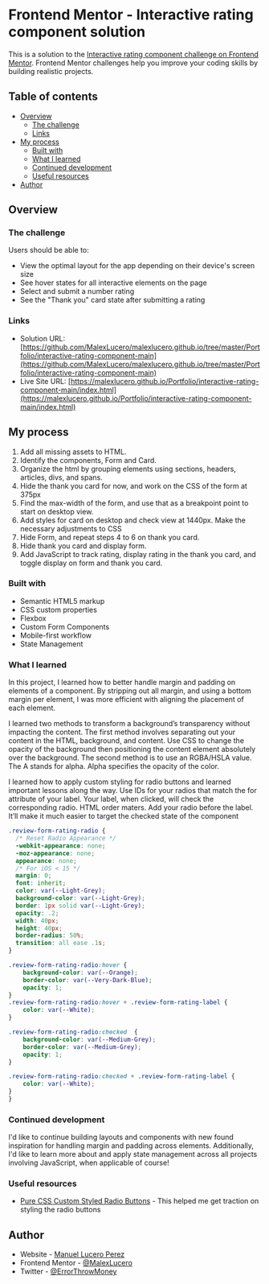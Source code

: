 # Frontend Mentor - Interactive rating component solution

This is a solution to the [Interactive rating component challenge on Frontend Mentor](https://www.frontendmentor.io/challenges/interactive-rating-component-koxpeBUmI). Frontend Mentor challenges help you improve your coding skills by building realistic projects. 

## Table of contents

- [Overview](#overview)
  - [The challenge](#the-challenge)
  - [Links](#links)
- [My process](#my-process)
  - [Built with](#built-with)
  - [What I learned](#what-i-learned)
  - [Continued development](#continued-development)
  - [Useful resources](#useful-resources)
- [Author](#author)


## Overview

### The challenge

Users should be able to:

- View the optimal layout for the app depending on their device's screen size
- See hover states for all interactive elements on the page
- Select and submit a number rating
- See the "Thank you" card state after submitting a rating


### Links

- Solution URL: [https://github.com/MalexLucero/malexlucero.github.io/tree/master/Portfolio/interactive-rating-component-main](https://github.com/MalexLucero/malexlucero.github.io/tree/master/Portfolio/interactive-rating-component-main)
- Live Site URL: [https://malexlucero.github.io/Portfolio/interactive-rating-component-main/index.html](https://malexlucero.github.io/Portfolio/interactive-rating-component-main/index.html)

## My process
1) Add all missing assets to HTML.
2) Identify the components, Form and Card.
3) Organize the html by grouping elements using sections, headers, articles, divs, and spans.
4) Hide the thank you card for now, and work on the CSS of the form at 375px
5) Find the max-width of the form, and use that as a breakpoint point to start on desktop view.
6) Add styles for card on desktop and check view at 1440px. Make the necessary adjustments to CSS
7) Hide Form, and repeat steps 4 to 6 on thank you card.
8) Hide thank you card and display form.
8) Add JavaScript to track rating, display rating in the thank you card, and toggle display on form and thank you card.

### Built with

- Semantic HTML5 markup
- CSS custom properties
- Flexbox
- Custom Form Components
- Mobile-first workflow
- State Management


### What I learned

In this project, I learned how to better handle margin and padding on elements of a component. By stripping out all margin, 
and using a bottom margin per element, I was more efficient with aligning the placement of each element.

I learned two methods to transform a background’s transparency without impacting the content. The first method involves separating out your content 
in the HTML, background, and content. Use CSS to change the opacity of the background then positioning the content element absolutely over the 
background. The second method is to use an RGBA/HSLA value. The A stands for alpha. Alpha specifies the opacity of the color.

I learned how to apply custom styling for radio buttons and learned important lessons along the way. Use IDs for your radios that match the for 
attribute of your label. Your label, when clicked, will check the corresponding radio. HTML order maters. Add your radio before the label. It’ll 
make it much easier to target the checked state of the component


```css
.review-form-rating-radio {
  /* Reset Radio Appearance */
  -webkit-appearance: none;
  -moz-appearance: none;
  appearance: none;
  /* For iOS < 15 */
  margin: 0;
  font: inherit;
  color: var(--Light-Grey);
  background-color: var(--Light-Grey);
  border: 1px solid var(--Light-Grey);
  opacity: .2;
  width: 40px;
  height: 40px;
  border-radius: 50%;
  transition: all ease .1s;
}

.review-form-rating-radio:hover {
    background-color: var(--Orange);
    border-color: var(--Very-Dark-Blue);
    opacity: 1;
}
.review-form-rating-radio:hover + .review-form-rating-label {
    color: var(--White);
}

.review-form-rating-radio:checked  {
    background-color: var(--Medium-Grey);
    border-color: var(--Medium-Grey);
    opacity: 1;
}

.review-form-rating-radio:checked + .review-form-rating-label {
    color: var(--White);
}
}
```

### Continued development

I'd like to continue building layouts and components with new found inspiration for handling margin and padding across elements. Additionally, I'd like to learn more about and apply
state management across all projects involving JavaScript, when applicable of course!

### Useful resources

- [Pure CSS Custom Styled Radio Buttons](https://moderncss.dev/pure-css-custom-styled-radio-buttons/) - This helped me get traction on styling the radio buttons

## Author

- Website - [Manuel Lucero Perez](https://www.linkedin.com/in/manuel-lucero-4a614b165/)
- Frontend Mentor - [@MalexLucero](https://www.frontendmentor.io/profile/MalexLucero)
- Twitter - [@ErrorThrowMoney](https://www.twitter.com/ErrorThrowMoney)

